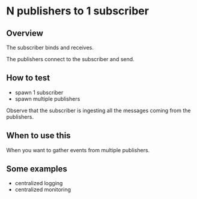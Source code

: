 # N publishers to 1 subscriber

## Overview

The subscriber binds and receives.

The publishers connect to the subscriber and send.

## How to test

- spawn 1 subscriber
- spawn multiple publishers

Observe that the subscriber is ingesting all the messages coming from the
publishers.

## When to use this

When you want to gather events from multiple publishers.

## Some examples

- centralized logging
- centralized monitoring
